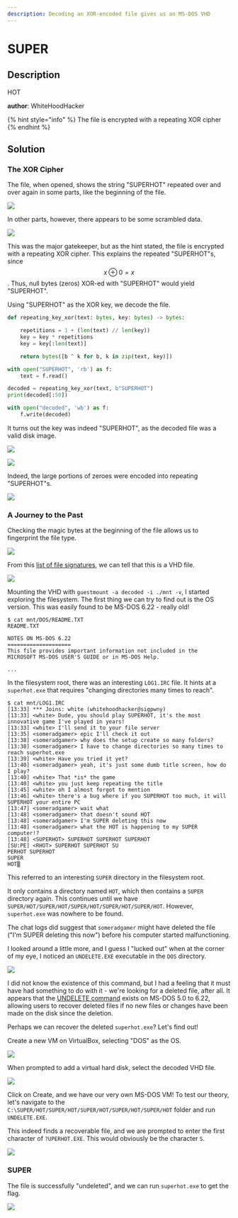 ```yaml
---
description: Decoding an XOR-encoded file gives us an MS-DOS VHD
---
```


# SUPER

## Description

HOT

**author**: WhiteHoodHacker

{% hint style="info" %}
The file is encrypted with a repeating XOR cipher
{% endhint %}

## Solution

### The XOR Cipher

The file, when opened, shows the string "SUPERHOT" repeated over and over again in some parts, like the beginning of the file.

![](../../.gitbook/assets/screenshot-2021-08-05-at-1.03.52-pm.png)

In other parts, however, there appears to be some scrambled data.

![](../../.gitbook/assets/screenshot-2021-08-05-at-1.06.42-pm.png)

This was the major gatekeeper, but as the hint stated, the file is encrypted with a repeating XOR cipher. This explains the repeated "SUPERHOT"s, since $$x\oplus0=x$$. Thus, null bytes \(zeros\) XOR-ed with "SUPERHOT" would yield "SUPERHOT".

Using "SUPERHOT" as the XOR key, we decode the file.

```python
def repeating_key_xor(text: bytes, key: bytes) -> bytes:

    repetitions = 1 + (len(text) // len(key))
    key = key * repetitions
    key = key[:len(text)]

    return bytes([b ^ k for b, k in zip(text, key)])

with open("SUPERHOT", 'rb') as f:
    text = f.read()

decoded = repeating_key_xor(text, b"SUPERHOT")
print(decoded[:50])

with open("decoded", 'wb') as f:
    f.write(decoded)
```

It turns out the key was indeed "SUPERHOT", as the decoded file was a valid disk image.

![](../../.gitbook/assets/image%20%2834%29.png)

![](../../.gitbook/assets/image%20%2838%29.png)

Indeed, the large portions of zeroes were encoded into repeating "SUPERHOT"s.

![](../../.gitbook/assets/screenshot-2021-08-05-at-2.34.41-pm.png)

### A Journey to the Past

Checking the magic bytes at the beginning of the file allows us to fingerprint the file type.

![](../../.gitbook/assets/screenshot-2021-08-05-at-2.37.44-pm.png)

From this [list of file signatures](https://en.wikipedia.org/wiki/List_of_file_signatures), we can tell that this is a VHD file.

![](../../.gitbook/assets/screenshot-2021-08-05-at-2.38.16-pm.png)

Mounting the VHD with `guestmount -a decoded -i ./mnt -v`, I started exploring the filesystem. The first thing we can try to find out is the OS version. This was easily found to be MS-DOS 6.22 - really old!

```text
$ cat mnt/DOS/README.TXT        
README.TXT 

NOTES ON MS-DOS 6.22
====================
This file provides important information not included in the
MICROSOFT MS-DOS USER'S GUIDE or in MS-DOS Help.

...
```

In the filesystem root, there was an interesting `LOG1.IRC` file. It hints at a `superhot.exe` that requires "changing directories many times to reach".

```text
$ cat mnt/LOG1.IRC
[13:33] *** Joins: white (whitehoodhacker@sigpwny)
[13:33] <white> Dude, you should play SUPERHOT, it's the most innovative game I've played in years!
[13:33] <white> I'll send it to your file server
[13:35] <someradgamer> epic I'll check it out
[13:38] <someradgamer> why does the setup create so many folders?
[13:38] <someradgamer> I have to change directories so many times to reach superhot.exe
[13:39] <white> Have you tried it yet?
[13:40] <someradgamer> yeah, it's just some dumb title screen, how do I play?
[13:40] <white> That *is* the game
[13:40] <white> you just keep repeating the title
[13:45] <white> oh I almost forgot to mention
[13:46] <white> there's a bug where if you SUPERHOT too much, it will SUPERHOT your entire PC
[13:47] <someradgamer> wait what
[13:48] <someradgamer> that doesn't sound HOT
[13:48] <someradgamer> I'm SUPER deleting this now
[13:48] <someradgamer> what the HOT is happening to my SUPER computer!?
[13:48] <SUPERHOT> SUPERHOT SUPERHOT SUPERHOT
[SU:PE] <RHOT> SUPERHOT SUPERHOT SU
PERHOT SUPERHOT
SUPER
HOT▒ 
```

This referred to an interesting `SUPER` directory in the filesystem root. 

It only contains a directory named `HOT`, which then contains a `SUPER` directory again. This continues until we have `SUPER/HOT/SUPER/HOT/SUPER/HOT/SUPER/HOT/SUPER/HOT`. However, `superhot.exe` was nowhere to be found.

The chat logs did suggest that `someradgamer` might have deleted the file \("I'm SUPER deleting this now"\) before his computer started malfunctioning.

I looked around a little more, and I guess I "lucked out" when at the corner of my eye, I noticed an `UNDELETE.EXE` executable in the `DOS` directory. 

![](../../.gitbook/assets/image%20%2836%29.png)

I did not know the existence of this command, but I had a feeling that it must have had something to do with it - we're looking for a deleted file, after all. It appears that the [UNDELETE command](https://web.csulb.edu/~murdock/undelete.html) exists on MS-DOS 5.0 to 6.22, allowing users to recover deleted files if no new files or changes have been made on the disk since the deletion.

Perhaps we can recover the deleted `superhot.exe`? Let's find out! 

Create a new VM on VirtualBox, selecting "DOS" as the OS.

![](../../.gitbook/assets/screenshot-2021-08-05-at-3.07.14-pm.png)

When prompted to add a virtual hard disk, select the decoded VHD file.

![](../../.gitbook/assets/screenshot-2021-08-05-at-3.10.30-pm.png)

Click on Create, and we have our very own MS-DOS VM! To test our theory, let's navigate to the `C:\SUPER/HOT/SUPER/HOT/SUPER/HOT/SUPER/HOT/SUPER/HOT` folder and run `UNDELETE.EXE`.

This indeed finds a recoverable file, and we are prompted to enter the first character of `?UPERHOT.EXE`. This would obviously be the character `S`.

![](../../.gitbook/assets/image%20%2832%29.png)

### SUPER

The file is successfully "undeleted", and we can run `superhot.exe` to get the flag.

![](../../.gitbook/assets/image%20%2824%29.png)



